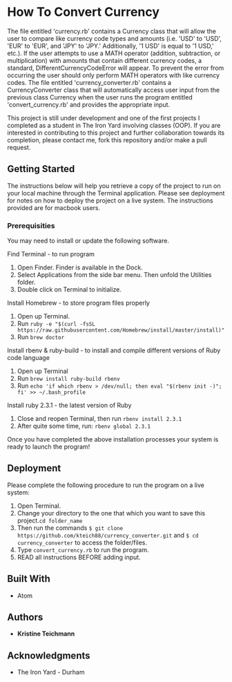 # How To Convert Currency

The file entitled 'currency.rb' contains a Currency class that will allow the user to compare like currency code types and amounts (i.e. 'USD' to 'USD', 'EUR' to 'EUR', and 'JPY' to 'JPY.'  Additionally, '1 USD' is equal to '1 USD,' etc.).  If the user attempts to use a MATH operator (addition, subtraction, or multiplication) with amounts that contain different currency codes, a standard, DifferentCurrencyCodeError will appear.  To prevent the error from occurring the user should only perform MATH operators with like currency codes.  The file entitled 'currency_converter.rb' contains a CurrencyConverter class that will automatically access user input from the previous class Currency when the user runs the program entitled 'convert_currency.rb' and provides the appropriate input.  

This project is still under development and one of the first projects I completed as a student in The Iron Yard involving classes (OOP). If you are interested in contributing to this project and further collaboration towards its completion, please contact me, fork this repository and/or make a pull request.

## Getting Started

The instructions below will help you retrieve a copy of the project to run on your local machine through the Terminal application. Please see deployment for notes on how to deploy the project on a live system.  The instructions provided are for macbook users.

### Prerequisities

You may need to install or update the following software.

Find Terminal - to run program
  1. Open Finder. Finder is available in the Dock.
  2. Select Applications from the side bar menu.  Then unfold the Utilities folder.
  3. Double click on Terminal to initialize.

Install Homebrew - to store program files properly
  1. Open up Terminal.
  2. Run `ruby -e "$(curl -fsSL https://raw.githubusercontent.com/Homebrew/install/master/install)"`
  3. Run `brew doctor`

Install rbenv & ruby-build - to install and compile different versions of Ruby code language
  1. Open up Terminal
  2. Run `brew install ruby-build rbenv`
  3. Run `echo 'if which rbenv > /dev/null; then eval "$(rbenv init -)"; fi' >> ~/.bash_profile`

Install ruby 2.3.1 - the latest version of Ruby
  1. Close and reopen Terminal, then run `rbenv install 2.3.1`
  2. After quite some time, run: `rbenv global 2.3.1`
  
Once you have completed the above installation processes your system is ready to launch the program!

## Deployment

Please complete the following procedure to run the program on a live system:
  1. Open Terminal.
  2. Change your directory to the one that which you want to save this project.`cd folder_name`
  3. Then run the commands `$ git clone https://github.com/kteich88/currency_converter.git` and `$ cd currency_converter` to access the folder/files. 
  4. Type `convert_currency.rb` to run the program.
  5. READ all instructions BEFORE adding input.

## Built With

* Atom

## Authors

* **Kristine Teichmann**

## Acknowledgments

* The Iron Yard - Durham
